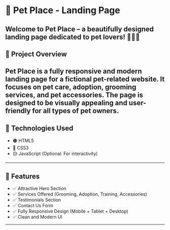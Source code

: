 # 🐾 Pet Place - Landing Page
Welcome to **Pet Place** – a beautifully designed landing page dedicated to pet lovers! 🐶🐱🐾
---
## 🌟 Project Overview
**Pet Place** is a fully responsive and modern landing page for a fictional pet-related website. It focuses on pet care, adoption, grooming services, and pet accessories. The page is designed to be visually appealing and user-friendly for all types of pet owners.
---
## 🔧 Technologies Used
- 🟠 HTML5
- 🔵 CSS3
- 🟡 JavaScript (Optional: For interactivity)
---
## 📸 Features
- ✅ Attractive Hero Section
- ✅ Services Offered (Grooming, Adoption, Training, Accessories)
- ✅ Testimonials Section
- ✅ Contact Us Form
- ✅ Fully Responsive Design (Mobile + Tablet + Desktop)
- ✅ Clean and Modern UI
---
